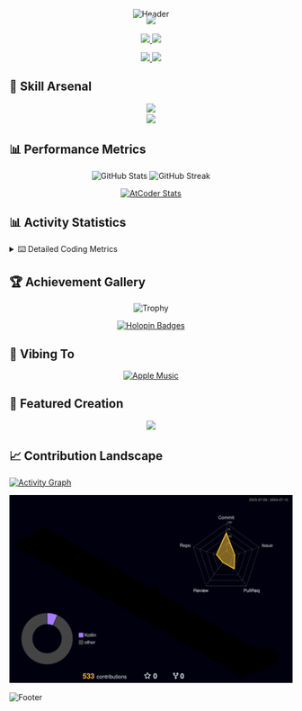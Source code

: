 <div align="center">
  
![Header](https://capsule-render.vercel.app/api?type=waving&color=gradient&customColorList=12&height=300&section=header&text=Welcome%20to%20Batapii's%20Universe&fontSize=50&animation=fadeIn&fontAlignY=40&desc=Android%20Developer%20|%20Kotlin%20Expert%20|%20Innovation%20Enthusiast&descAlignY=55)

<div style="margin-top: -20px;">
  <img src="https://readme-typing-svg.herokuapp.com/?lines=Crafting+Android+Experiences;Building+Tomorrow's+Apps+Today;Always+Learning,+Always+Growing&font=Fira%20Code&center=true&width=440&height=45&color=f75c7e&vCenter=true&size=22&pause=1000">
</div>

<p align="center">
  <a href="https://github.com/batapii">
    <img src="https://img.shields.io/badge/Android-Noob-3DDC84?style=for-the-badge&logo=android&logoColor=white"/>
  </a>
  <a href="https://github.com/batapii">
    <img src="https://img.shields.io/badge/Kotlin-Noob-0095D5?style=for-the-badge&logo=kotlin&logoColor=white"/>
  </a>
</p>

<p align="center">
  <a href="https://github.com/batapii">
    <img src="https://img.shields.io/github/followers/batapii?style=for-the-badge&logo=github&label=Follow"/>
  </a>
  <a href="https://twitter.com/batapii3939">
    <img src="https://img.shields.io/twitter/follow/batapii?style=for-the-badge&logo=twitter&color=1DA1F2&label=Follow"/>
  </a>
</p>

</div>

## 🚀 Skill Arsenal

<div align="center">
<img src="https://skillicons.dev/icons?i=kotlin,android,swift,java,firebase,gradle,git" /><br>
<img src="https://github-readme-stats.vercel.app/api/top-langs/?username=batapii&layout=compact&theme=radical&hide_border=true&bg_color=0D1117" />
</div>

## 📊 Performance Metrics

<div align="center">

![GitHub Stats](https://github-readme-stats.vercel.app/api?username=batapii&show_icons=true&theme=radical&hide_border=true&bg_color=0D1117)
![GitHub Streak](https://github-readme-streak-stats.herokuapp.com/?user=batapii&theme=radical&hide_border=true&background=0D1117)

[![AtCoder Stats](https://atcoder-readme-stats.vercel.app/stats/batapii3939?theme=dark&show_history=5&width=495)](https://github.com/iwbc-mzk/atcoder-readme-stats)

</div>

## 📊 Activity Statistics

<details>
<summary>⌨️ Detailed Coding Metrics</summary>

### Weekly Overview
<!--START_SECTION:waka-week-->
![Code Time](http://img.shields.io/badge/Code%20Time-299%20hrs%2055%20mins-blue)
![Lines of code](https://img.shields.io/badge/From%20Hello%20World%20I%27ve%20Written-252.3%20thousand%20lines%20of%20code-blue)

**🐱 My GitHub Data** 
> 📦 3.0 kB Used in GitHub's Storage 
> 🏆 857 Contributions in the Year 2024
> 📜 3 Public Repositories  
> 🔑 4 Private Repositories 

```text
🌞 Morning    1175 commits  █████████░░░░░░░░░░  37.49%
🌆 Daytime    1531 commits  ████████████░░░░░░░  48.85%
🌃 Evening     188 commits  ██░░░░░░░░░░░░░░░░░   6.00%
🌙 Night       240 commits  ██░░░░░░░░░░░░░░░░░   7.66%

💬 Languages: 
Kotlin       10 hrs 25 mins ██████████████████░  70.04%
Other        2 hrs 41 mins  █████░░░░░░░░░░░░░  18.12%
Swift        43 mins        █░░░░░░░░░░░░░░░░░   4.90%
Image (svg)  35 mins        █░░░░░░░░░░░░░░░░░   3.93%
GraphQL      11 mins        ░░░░░░░░░░░░░░░░░░   1.24%
```
<!--END_SECTION:waka-week-->

### Monthly Stats
<!--START_SECTION:wakamonth-->
```text
Total: 48 hrs 45 mins

Kotlin       42 hrs 44 mins ███████████████████▒  77.69%
Other        6 hrs 15 mins  ███░░░░░░░░░░░░░░░░  11.39%
Image (svg)  2 hrs 48 mins  █▒░░░░░░░░░░░░░░░░░   5.11%
HTTP         49 mins        ▒░░░░░░░░░░░░░░░░░░   1.50%
GraphQL      44 mins        ▒░░░░░░░░░░░░░░░░░░   1.35%
```
<!--END_SECTION:wakamonth-->

### All Time Stats
<!--START_SECTION:wakaalltime-->
```text
Total: 299 hrs 55 mins

Kotlin     160 hrs 24 mins █████████████▒░░░░░  53.48%
Other      111 hrs 46 mins █████████▒░░░░░░░░░  37.27%
Swift      6 hrs 23 mins   ▓░░░░░░░░░░░░░░░░░   2.13%
Image      3 hrs 24 mins   ▒░░░░░░░░░░░░░░░░░   1.14%
Text       3 hrs 12 mins   ▒░░░░░░░░░░░░░░░░░   1.07%
```
<!--END_SECTION:wakaalltime-->

</details>

## 🏆 Achievement Gallery

<div align="center">

![Trophy](https://github-profile-trophy.vercel.app/?username=batapii&theme=radical&no-frame=true&no-bg=true&column=7)

[![Holopin Badges](https://holopin.me/batapii)](https://holopin.io/@batapii)

</div>

## 🎵 Vibing To

<div align="center">
  
[![Apple Music](https://music-profile.rayriffy.com/theme/dark.svg?uid=001005.6598667d2ffd4a10a4f429edd0ba24c4.1156)](https://github.com/rayriffy/apple-music-github-profile)

</div>

## 🌟 Featured Creation

<div align="center">
  <a href="https://github.com/batapii/ToDoSNS">
    <img src="https://github-readme-stats.vercel.app/api/pin/?username=batapii&repo=ToDoSNS&theme=radical&hide_border=true&bg_color=0D1117" />
  </a>
</div>

## 📈 Contribution Landscape

[![Activity Graph](https://github-readme-activity-graph.vercel.app/graph?username=batapii&custom_title=Contribution%20Graph&hide_border=true&theme=radical&bg_color=0D1117)](https://github.com/ashutosh00710/github-readme-activity-graph)

<div align="center">
  
![3D Contrib](./profile-3d-contrib/profile-night-rainbow.svg)

</div>

![Footer](https://capsule-render.vercel.app/api?type=waving&color=gradient&customColorList=12&height=100&section=footer)
